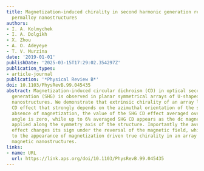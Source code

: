 ```yaml
---
title: Magnetization-induced chirality in second harmonic generation response of U-shaped
  permalloy nanostructures
authors:
- I. A. Kolmychek
- I. A. Dolgikh
- X. Zhou
- A. O. Adeyeye
- T. V. Murzina
date: '2019-01-01'
publishDate: '2025-03-15T17:29:02.354297Z'
publication_types:
- article-journal
publication: '*Physical Review B*'
doi: 10.1103/PhysRevB.99.045435
abstract: Magnetization-induced circular dichroism (CD) in optical second harmonic
  generation (SHG) is observed in planar symmetrical arrays of U-shaped permalloy
  nanostructures. We demonstrate that extrinsic chirality of an array leads to the
  CD effect that strongly depends on the azimuthal orientation of the sample. In the
  absence of magnetization, the value of the SHG CD effect averaged over 2π azimuthal
  angle is zero, while up to 6% averaged SHG CD appears as the dc magnetic field is
  applied along the symmetry axis of the structure. Importantly the averaged SHG CD
  effect changes its sign under the reversal of the magnetic field, which corresponds
  to the appearance of magnetization driven true chirality in an array of symmetric
  magnetic nanostructures.
links:
- name: URL
  url: https://link.aps.org/doi/10.1103/PhysRevB.99.045435
---
```

